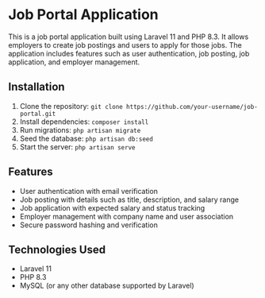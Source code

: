 # Job Portal Application

This is a job portal application built using Laravel 11 and PHP 8.3. It allows employers to create job postings and users to apply for those jobs. The application includes features such as user authentication, job posting, job application, and employer management.

## Installation

1. Clone the repository: `git clone https://github.com/your-username/job-portal.git`
2. Install dependencies: `composer install`
3. Run migrations: `php artisan migrate`
4. Seed the database: `php artisan db:seed`
5. Start the server: `php artisan serve`

## Features

* User authentication with email verification
* Job posting with details such as title, description, and salary range
* Job application with expected salary and status tracking
* Employer management with company name and user association
* Secure password hashing and verification

## Technologies Used

* Laravel 11
* PHP 8.3
* MySQL (or any other database supported by Laravel)